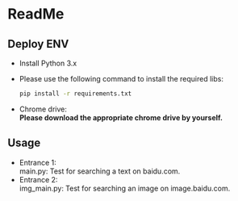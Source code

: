 # ReadMe

## Deploy ENV
* Install Python 3.x
* Please use the following command to install the required libs:

  ```cmd
  pip install -r requirements.txt
  ```
* Chrome drive:  
  **Please download the appropriate chrome drive by yourself.**

## Usage

* Entrance 1:  
  main.py: Test for searching a text on baidu.com.
* Entrance 2:  
  img_main.py: Test for searching an image on image.baidu.com.